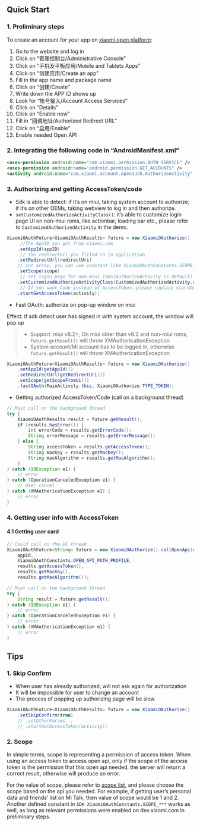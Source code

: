 ## Quick Start

### 1. Preliminary steps

To create an account for your app on [xiaomi open platform](http://dev.xiaomi.com):

1. Go to the website and log in
2. Click on “管理控制台/Administrative Console”
3. Click on “手机及平板应用/Mobile and Tablets Apps”
4. Click on “创建应用/Create an app”
5. Fill in the app name and package name
6. Click on “创建/Create”
7. Write down the APP ID shows up
8. Look for “帐号接入/Account Access Services”
9. Click on “Details”
10. Click on “Enable now”
11. Fill in “回调地址/Authorized Redirect URL”
12. Click on “启用/Enable”
13. Enable needed Open API

### 2. Integrating the following code in “AndroidManifest.xml”

```xml
<uses-permission android:name="com.xiaomi.permission.AUTH_SERVICE" />
<uses-permission android:name="android.permission.GET_ACCOUNTS" />
<activity android:name="com.xiaomi.account.openauth.AuthorizeActivity" />
```

### 3. Authorizing and getting AccessToken/code

- Sdk is able to detect: if it’s on miui, taking system account to authorize; if it’s on other OEMs, taking webview to log in and then authorize.
- `setCustomizedAuthorizeActivityClass()`: it’s able to customize login page UI on non-miui roms, like actionbar, loading bar etc., please refer to `CustomizedAuthorizedActivity` in the demo.

```java
XiaomiOAuthFuture<XiaomiOAuthResults> future = new XiaomiOAuthorize()
     //The AppID you got from xiaomi.com
    .setAppId(appID)
     // The redirectUrl you filled in in application
    .setRedirectUrl(redirectUri)
    // int array, you can use constant like XiaomiOAuthConstants.SCOPE_*
    .setScope(scope)
     // set login page for non-miui roms(AuthorizeActivity is default)
    .setCustomizedAuthorizeActivityClass(CustomizedAuthorizedActivity.class)
     // If you want Code instead of AccessToken，please replace startGetAccessToken with startGetOAuthCode
    .startGetAccessToken(activity);
```

- Fast OAuth: authorize on pop-up window on miui

Effect: if sdk detect user has signed in with system account, the window will pop up

> - Support: miui v8.2+, On miui older than v8.2 and non-miui roms, `future.getResult()` will throw XMAuthericationException
> - System account/Mi account has to be logged in, otherwise `future.getResult()` will throw XMAuthericationException

```java
XiaomiOAuthFuture<XiaomiOAuthResults> future = new XiaomiOAuthorize()
    .setAppId(getAppId())
    .setRedirectUrl(getRedirectUri())
    .setScope(getScopeFromUi())
    .fastOAuth(MainActivity.this, XiaomiOAuthorize.TYPE_TOKEN);
```

- Getting authorized AccessToken/Code (call on a background thread)

```java
// Must call on the background thread
try {
    XiaomiOAuthResults result = future.getResult();
    if (results.hasError()) {
        int errorCode = results.getErrorCode();
        String errorMessage = results.getErrorMessage();
    } else {
        String accessToken = results.getAccessToken();
        String macKey = results.getMacKey();
        String macAlgorithm = results.getMacAlgorithm();
    }
} catch (IOException e1) {
    // error
} catch (OperationCanceledException e1) {
    // User cancel
} catch (XMAuthericationException e1) {
    // error
}
```

### 4. Getting user info with AccessToken

#### 4.1 Getting user card

```java
// Could call on the UI thread
XiaomiOAuthFuture<String> future = new XiaomiOAuthorize().callOpenApi(context,
    appId,
    XiaomiOAuthConstants.OPEN_API_PATH_PROFILE,
    results.getAccessToken(),
    results.getMacKey(),
    results.getMacAlgorithm());
```

```java
// Must call on the background thread
try {
    String result = future.getResult();
} catch (IOException e1) {
    // error
} catch (OperationCanceledException e1) {
    // error
} catch (XMAuthericationException e1) {
    // error
}
```

## Tips

### 1. Skip Confirm

- When user has already authorized, will not ask again for authorization
- It will be impossible for user to change an account
- The process of popping up authorizing page will be slow

```java
XiaomiOAuthFuture<XiaomiOAuthResults> future = new XiaomiOAuthorize()
    .setSkipConfirm(true)
    // .setOtherParams...
    // .startGetAccessToken(activity);
```

### 2. Scope

In simple terms, scope is representing a permission of access token. When using an access token to access open api, only if the scope of the access token is the permission that this open api needed, the server will return a correct result, otherwise will produce an error.

For the value of scope, please refer to [scope list](scope-list.html), and please choose the scope based on the api you needed. For example, if getting user’s personal data and friends’ list on Mi Talk, then value of scope would be 1 and 2. Another defined constant in `SDK XiaomiOAuthConstants.SCOPE_***` works as well, as long as relevant permissions were enabled on dev.xiaomi.com in preliminary steps.
